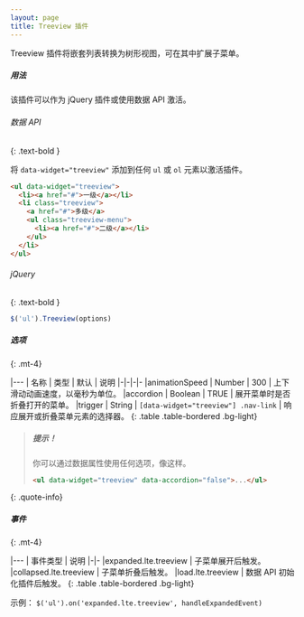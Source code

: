 ```yaml
---
layout: page
title: Treeview 插件
---
```


Treeview 插件将嵌套列表转换为树形视图，可在其中扩展子菜单。

##### 用法
该插件可以作为 jQuery 插件或使用数据 API 激活。

###### 数据 API
{: .text-bold }

将 `data-widget="treeview"` 添加到任何 `ul` 或 `ol` 元素以激活插件。

```html
<ul data-widget="treeview">
  <li><a href="#">一级</a></li>
  <li class="treeview">
    <a href="#">多级</a>
    <ul class="treeview-menu">
      <li><a href="#">二级</a></li>
    </ul>
  </li>
</ul>
```

###### jQuery
{: .text-bold }
```js
$('ul').Treeview(options)
```

##### 选项
{: .mt-4}

|---
| 名称 | 类型 | 默认 | 说明
|-|-|-|-
|animationSpeed | Number | 300 | 上下滑动动画速度，以毫秒为单位。
|accordion | Boolean | TRUE | 展开菜单时是否折叠打开的菜单。
|trigger | String | `[data-widget="treeview"] .nav-link` |  响应展开或折叠菜单元素的选择器。
{: .table .table-bordered .bg-light}

> ##### 提示！
> 你可以通过数据属性使用任何选项，像这样。
> ```html
> <ul data-widget="treeview" data-accordion="false">...</ul>
> ```
{: .quote-info}

##### 事件
{: .mt-4}

|---
| 事件类型 | 说明
|-|-
|expanded.lte.treeview | 子菜单展开后触发。
|collapsed.lte.treeview | 子菜单折叠后触发。
|load.lte.treeview | 数据 API 初始化插件后触发。
{: .table .table-bordered .bg-light}

示例： `$('ul').on('expanded.lte.treeview', handleExpandedEvent)`

